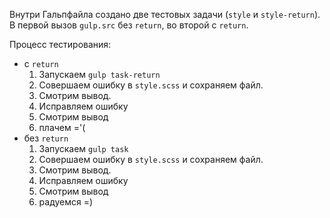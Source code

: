 Внутри Гальпфайла создано две тестовых задачи (`style` и `style-return`). В первой вызов `gulp.src` без `return`, во второй с `return`.

Процесс тестирования:
* с `return`
    1. Запускаем `gulp task-return`
    2. Совершаем ошибку в `style.scss` и сохраняем файл. 
    3. Смотрим вывод.
    4. Исправляем ошибку
    5. Смотрим вывод
    6. плачем ='(
* без `return`
    1. Запускаем `gulp task`
    2. Совершаем ошибку в `style.scss` и сохраняем файл. 
    3. Смотрим вывод.
    4. Исправляем ошибку
    5. Смотрим вывод
    6. радуемся =)